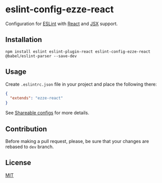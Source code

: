 # eslint-config-ezze-react

Configuration for [ESLint](http://eslint.org/) with [React](https://facebook.github.io/react/) and
[JSX](https://facebook.github.io/react/docs/jsx-in-depth.html) support.

## Installation

    npm install eslint eslint-plugin-react eslint-config-ezze-react @babel/eslint-parser --save-dev
    
## Usage

Create `.eslintrc.json` file in your project and place the following there:

```json
{
  "extends": "ezze-react"
}
```

See [Shareable configs](http://eslint.org/docs/developer-guide/shareable-configs) for more details.    

## Contribution

Before making a pull request, please, be sure that your changes are rebased to `dev` branch.

## License

[MIT](LICENSE)
